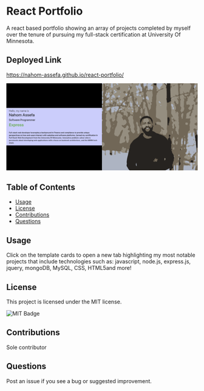 # React Portfolio
A react based portfolio showing an array of projects completed by myself over the tenure of pursuing my full-stack certification at University Of Minnesota.

## Deployed Link
https://nahom-assefa.github.io/react-portfolio/

![React Portfolio Screenshot](react-md.png)

## Table of Contents

- [Usage](#usage)
- [License](#license)
- [Contributions](#contributions)
- [Questions](#questions)

## Usage

Click on the template cards to open a new tab highlighting my most notable projects that include technologies such as: javascript, node.js, express.js, jquery, mongoDB, MySQL, CSS, HTML5and more!

## License

This project is licensed under the MIT license.

![MIT Badge](https://img.shields.io/npm/l/f)

## Contributions

Sole contributor 

## Questions

Post an issue if you see a bug or suggested improvement.
